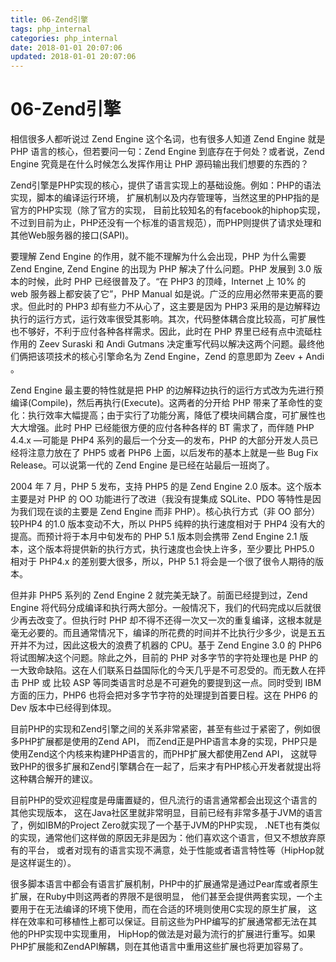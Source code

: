 ```yaml
---
title: 06-Zend引擎
tags: php_internal
categories: php_internal
date: 2018-01-01 20:07:06
updated: 2018-01-01 20:07:06
---
```


# 06-Zend引擎
相信很多人都听说过 Zend Engine 这个名词，也有很多人知道 Zend Engine 就是 PHP 语言的核心，但若要问一句：Zend Engine 到底存在于何处？或者说，Zend Engine 究竟是在什么时候怎么发挥作用让 PHP 源码输出我们想要的东西的？

Zend引擎是PHP实现的核心，提供了语言实现上的基础设施。例如：PHP的语法实现，脚本的编译运行环境， 扩展机制以及内存管理等，当然这里的PHP指的是官方的PHP实现（除了官方的实现， 目前比较知名的有facebook的hiphop实现，不过到目前为止，PHP还没有一个标准的语言规范），而PHP则提供了请求处理和其他Web服务器的接口(SAPI)。

要理解 Zend Engine 的作用，就不能不理解为什么会出现，PHP 为什么需要 Zend Engine, Zend Engine 的出现为 PHP 解决了什么问题。PHP 发展到 3.0 版本的时候，此时 PHP 已经很普及了。“在 PHP3 的顶峰，Internet 上 10% 的 web 服务器上都安装了它”，PHP Manual 如是说。广泛的应用必然带来更高的要求。但此时的 PHP3 却有些力不从心了，这主要是因为 PHP3 采用的是边解释边执行的运行方式，运行效率很受其影响。其次，代码整体耦合度比较高，可扩展性也不够好，不利于应付各种各样需求。因此，此时在 PHP 界里已经有点中流砥柱作用的 Zeev Suraski 和 Andi Gutmans 决定重写代码以解决这两个问题。最终他们俩把该项技术的核心引擎命名为 Zend Engine，Zend 的意思即为 Zeev + Andi 。

Zend Engine 最主要的特性就是把 PHP 的边解释边执行的运行方式改为先进行预编译(Compile)，然后再执行(Execute)。这两者的分开给 PHP 带来了革命性的变化：执行效率大幅提高；由于实行了功能分离，降低了模块间耦合度，可扩展性也大大增强。此时 PHP 已经能很方便的应付各种各样的 BT 需求了，而伴随 PHP 4.4.x ―可能是 PHP4 系列的最后一个分支―的发布，PHP 的大部分开发人员已经将注意力放在了 PHP5 或者 PHP6 上面，以后发布的基本上就是一些 Bug Fix Release。可以说第一代的 Zend Engine 是已经在站最后一班岗了。

2004 年 7 月，PHP 5 发布，支持 PHP5 的是 Zend Engine 2.0 版本。这个版本主要是对 PHP 的 OO 功能进行了改进（我没有提集成 SQLite、PDO 等特性是因为我们现在谈的主要是 Zend Engine 而非 PHP）。核心执行方式（非 OO 部分）较PHP4 的1.0 版本变动不大，所以 PHP5 纯粹的执行速度相对于 PHP4 没有大的提高。而预计将于本月中旬发布的 PHP 5.1 版本则会携带 Zend Engine 2.1 版本，这个版本将提供新的执行方式，执行速度也会快上许多，至少要比 PHP5.0 相对于 PHP4.x 的差别要大很多，所以，PHP 5.1 将会是一个很了很令人期待的版本。

但并非 PHP5 系列的 Zend Engine 2 就完美无缺了。前面已经提到过，Zend Engine 将代码分成编译和执行两大部分。一般情况下，我们的代码完成以后就很少再去改变了。但执行时 PHP 却不得不还得一次又一次的重复编译，这根本就是毫无必要的。而且通常情况下，编译的所花费的时间并不比执行少多少，说是五五开并不为过，因此这极大的浪费了机器的 CPU。基于 Zend Engine 3.0 的 PHP6 将试图解决这个问题。除此之外，目前的 PHP 对多字节的字符处理也是 PHP 的一大致命缺陷。这在人们联系日益国际化的今天几乎是不可忍受的。而无数人在抨击 PHP 或 比较 ASP 等同类语言时总是不可避免的要提到这一点。同时受到 IBM 方面的压力，PHP6 也将会把对多字节字符的处理提到首要日程。这在 PHP6 的 Dev 版本中已经得到体现。

目前PHP的实现和Zend引擎之间的关系非常紧密，甚至有些过于紧密了，例如很多PHP扩展都是使用的Zend API， 而Zend正是PHP语言本身的实现，PHP只是使用Zend这个内核来构建PHP语言的，而PHP扩展大都使用Zend API， 这就导致PHP的很多扩展和Zend引擎耦合在一起了，后来才有PHP核心开发者就提出将这种耦合解开的建议。

目前PHP的受欢迎程度是毋庸置疑的，但凡流行的语言通常都会出现这个语言的其他实现版本， 这在Java社区里就非常明显，目前已经有非常多基于JVM的语言了，例如IBM的Project Zero就实现了一个基于JVM的PHP实现， .NET也有类似的实现，通常他们这样做的原因无非是因为：他们喜欢这个语言，但又不想放弃原有的平台， 或者对现有的语言实现不满意，处于性能或者语言特性等（HipHop就是这样诞生的）。

很多脚本语言中都会有语言扩展机制，PHP中的扩展通常是通过Pear库或者原生扩展，在Ruby中则这两者的界限不是很明显， 他们甚至会提供两套实现，一个主要用于在无法编译的环境下使用，而在合适的环境则使用C实现的原生扩展， 这样在效率和可移植性上都可以保证。目前这些为PHP编写的扩展通常都无法在其他的PHP实现中实现重用， HipHop的做法是对最为流行的扩展进行重写。如果PHP扩展能和ZendAPI解耦，则在其他语言中重用这些扩展也将更加容易了。
